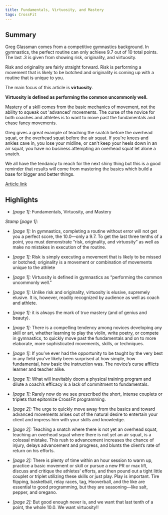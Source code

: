 ```yaml
---
title: Fundamentals, Virtuosity, and Mastery
tags: CrossFit
---
```


## Summary

Greg Glassman comes from a competitive gymnastics background. In gymnastics, the perfect routine can only achieve 9.7 out of 10 total points. The last .3 is given from showing risk, originality, and virtuosity. 

Risk and originality are fairly straight forward. Risk is performing a movement that is likely to be botched and originality is coming up with a routine that is unique to you.

The main focus of this article is **virtuosity**.

**Virtuosity is defined as performing the common uncommonly well.**

Mastery of a skill comes from the basic mechanics of movement, not the ability to squeak out 'advanced' movements. The curse of the novice for both coaches and athletes is to want to move past the fundamentals and chase fancy movements. 

Greg gives a great example of teaching the snatch before the overhead squat, or the overhead squat before the air squat. If you're knees and ankles cave in, you lose your midline, or can't keep your heels down in an air squat, you have no business attempting an overhead squat let alone a snatch.

We all have the tendancy to reach for the next shiny thing but this is a good reminder that results will come from mastering the basics which build a base for bigger and better things.

[Article link](https://library.crossfit.com/free/pdf/Virtuosity.pdf)

## Highlights

- *[page 1]:* Fundamentals, Virtuosity, and Mastery

 *Stamp [page 1]:* 
- *[page 1]:* In gymnastics, completing a routine without error will not get you a perfect score, the 10.0—only a 9.7. To get the last three tenths of a point, you must demonstrate “risk, originality, and virtuosity” as well as make no mistakes in execution of the routine.

- *[page 1]:* Risk is simply executing a movement that is likely to be missed or botched; originality is a movement or combination of movements unique to the athlete

- *[page 1]:* Virtuosity is defined in gymnastics as “performing the common uncommonly well.”

- *[page 1]:* Unlike risk and originality, virtuosity is elusive, supremely elusive. It is, however, readily recognized by audience as well as coach and athlete.

- *[page 1]:* it is always the mark of true mastery (and of genius and beauty).

- *[page 1]:* There is a compelling tendency among novices developing any skill or art, whether learning to play the violin, write poetry, or compete in gymnastics, to quickly move past the fundamentals and on to more elaborate, more sophisticated movements, skills, or techniques.

- *[page 1]:* If you’ve ever had the opportunity to be taught by the very best in any field you’ve likely been surprised at how simple, how fundamental, how basic the instruction was. The novice’s curse afflicts learner and teacher alike.

- *[page 1]:* What will inevitably doom a physical training program and dilute a coach’s efficacy is a lack of commitment to fundamentals.

- *[page 1]:* Rarely now do we see prescribed the short, intense couplets or triplets that epitomize CrossFit programming.

- *[page 2]:* The urge to quickly move away from the basics and toward advanced movements arises out of the natural desire to entertain your client and impress him with your skills and knowledge.

- *[page 2]:* Teaching a snatch where there is not yet an overhead squat, teaching an overhead squat where there is not yet an air squat, is a colossal mistake. This rush to advancement increases the chance of injury, delays advancement and progress, and blunts the client’s rate of return on his efforts.

- *[page 2]:* There is plenty of time within an hour session to warm up, practice a basic movement or skill or pursue a new PR or max lift, discuss and critique the athletes’ efforts, and then pound out a tight little couplet or triplet utilizing these skills or just play. Play is important. Tire flipping, basketball, relay races, tag, Hooverball, and the like are essential to good programming, but they are seasoning—like salt, pepper, and oregano.

- *[page 2]:* But good enough never is, and we want that last tenth of a point, the whole 10.0. We want virtuosity!!
